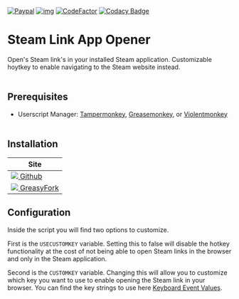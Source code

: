 [![Paypal](https://img.shields.io/badge/Paypal-Donate!-%23003087.svg?logo=paypal&style=flat)](https://paypal.me/JaxEllis)
[![img](https://img.shields.io/github/issues/jaxellis/Steam-Link-App-Opener.svg?style=flat-square&logo=github&logoColor=white)](https://github.com/jaxellis/Steam-Link-App-Opener/issues)
[![CodeFactor](https://www.codefactor.io/repository/github/jaxellis/Steam-Link-App-Opener/badge)](https://www.codefactor.io/repository/github/jaxellis/Steam-Link-App-Opener)
[![Codacy Badge](https://app.codacy.com/project/badge/Grade/495373b055e44a97b2af35b38d045af1)](https://www.codacy.com/gh/jaxellis/Steam-Link-App-Opener/dashboard?utm_source=github.com&utm_medium=referral&utm_content=jaxellis/Steam-Link-App-Opener&utm_campaign=Badge_Grade)

# Steam Link App Opener

Open's Steam link's in your installed Steam application. Customizable hoytkey to enable navigating to the Steam website instead. 
<br/><br/>
## Prerequisites

* Userscript Manager: [Tampermonkey](https://www.tampermonkey.net/), [Greasemonkey](https://www.greasespot.net/), or [Violentmonkey](https://violentmonkey.github.io/)
<br/><br/>
## Installation

<!--pages-->
<table>
	<thead>
		<tr>
			<th>Site</th>
		</tr>
	</thead>
	<tbody>
		<tr>
			<td>
				<a href="https://github.com/jaxellis/Steam-Link-App-Opener/raw/main/Steam_Link_App_Opener.user.js">
					<img src="https://www.google.com/s2/favicons?domain=github.com"/>
 Github</a>
			</td>
		</tr>
		<tr>
			<td>
				<a href="https://greasyfork.org/en/scripts/436231-steam-link-app-opener">
					<img src="https://www.google.com/s2/favicons?domain=greasyfork.org/"/>
 GreasyFork</a>
			</td>
		</tr>
		<tr></tr>
	</tbody>
</table>
<!--/pages-->

## Configuration

Inside the script you will find two options to customize.

First is the `USECUSTOMKEY` variable. Setting this to false will disable the hotkey functionality at the cost of not being able to open Steam links in the browser and only in the Steam application.

Second is the `CUSTOMKEY` variable. Changing this will allow you to customize which key you want to use to enable opening the Steam link in your browser. You can find the key strings to use here [Keyboard Event Values](https://developer.mozilla.org/en-US/docs/Web/API/UI_Events/Keyboard_event_key_values).
